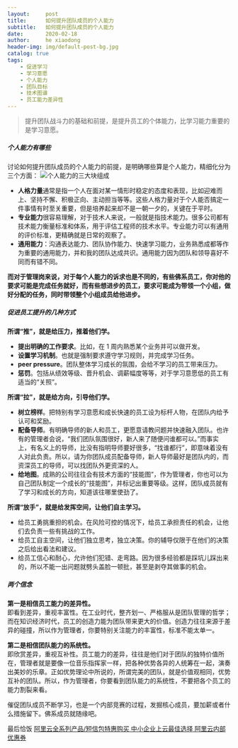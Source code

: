 ```yaml
---
layout:     post
title:      如何提升团队成员的个人能力
subtitle:   如何提升团队成员的个人能力
date:       2020-02-18
author:     he xiaodong
header-img: img/default-post-bg.jpg
catalog: true
tags:
    - 促进学习
    - 学习意愿
    - 个人能力
    - 团队目标
    - 技术图谱
    - 员工能力差异性
---
```


> 提升团队战斗力的基础和前提，是提升员工的个体能力，比学习能力重要的是学习意愿。

##### 个人能力有哪些
讨论如何提升团队成员的个人能力的前提，是明确哪些算是个人能力，精细化分为三个方面：
![个人能力的三大块组成](https://alpha2016.github.io/img/2020-02-18-management.png)

- **人格力量**通常是指一个人在面对某一情形时稳定的态度和表现，比如迎难而上、坚持不懈、积极正向、主动担当等等。这些人格力量对于个人能否搞定一件事情有时至关重要，但是培养起来却不是一朝一夕的，关键在于平时。
- **专业能力**很容易理解，对于技术人来说，一般就是指技术能力。很多公司都有技术能力衡量标准和体系，用于评估工程师的技术水平。专业能力可以有通用的评价标准，更精确就是日常的观察了。
- **通用能力**：沟通表达能力、团队协作能力、快速学习能力，业务熟悉成都等作为重要的通用能力，并和我的团队达成共识。通用能力因为团队和领导喜好不同而有错不同。

**而对于管理岗来说，对于每个人能力的诉求也是不同的，有些佛系员工，你对他的要求可能是完成任务就好，而有些想进步的员工，要求可能成为带领一个小组，做好分配的任务，同时带领整个小组成员给他进步。**

##### 促进员工提升的几种方式
**所谓“推”，就是给压力，推着他们学。** 
- **提出明确的工作要求**。比如，在 1 周内熟悉某个业务并可以做开发。
- **设置学习机制**。也就是强制要求遵守学习规则，并完成学习任务。
- **peer pressure**。团队整体学习成长的氛围，会给不学习的员工带来压力。
- **惩罚**。包括从绩效等级、晋升机会、调薪幅度等等，对于学习意愿低的员工有适当的“关照”。

**所谓“拉”，就是给方向，引导他们学。**
- **树立榜样**。把特别有学习意愿和成长快速的员工设为标杆人物，在团队内给予认可和奖励。
- **配备导师**。有明确导师的新人和员工，更愿意请教问题并快速融入团队。也许有的管理者会说，“我们团队氛围很好，新人来了随便问谁都可以。”而事实上，有名义上的导师，比没有指明导师要好很多，“找谁都行”，即意味着没有人对此负责。所以，请为你团队成员配备导师，新人导师最好是团队内的，而资深员工的导师，可以找团队外更资深的人。
- **给地图**。成熟的公司往往会有技术方面的“技能图”，作为管理者，你也可以为自己团队制定一个成长的“技能图”，并标记出重要等级。这样，团队成员就有了学习和成长的方向，知道该往哪里使劲了。

**所谓“放手”，就是给发挥空间，让他们自主学习。**
- 给员工勇挑重担的机会。在风险可控的情况下，给员工承担责任的机会，让他们去负责一些有挑战的工作。
- 给员工自主空间，让他们独立思考，独立决策。你的辅导仅限于在他们的决策之后给出看法和建议。
- 给员工信心和耐心，允许他们犯错、走弯路。因为很多经验都是踩坑儿踩出来的，所以不能一出问题就劈头盖脸一顿批，甚至是剥夺其做事的机会。

##### 两个信念
**第一是相信员工能力的差异性。**<br />
即看到差异，重视丰富性。在工业时代，整齐划一、严格服从是团队管理的哲学；而在知识经济时代，员工的创造力能为团队带来更大的价值。创造力往往来源于差异的碰撞，所以作为管理者，你要特别关注能力的丰富性，标准不能太单一。

**第二是相信团队能力的系统性。**<br />
即欣赏差异，重视互补性。员工能力的差异，往往是他们对于团队的独特价值所在，管理者就是要像一位音乐指挥家一样，把各种优势各异的人统筹在一起，演奏出美妙的乐章。正如优势理论中所说的，所谓完美的团队，就是价值观相同，优势互补的团队。所以，作为管理者，你要看到团队能力的系统性，不要把各个员工的能力割裂来看。

催促团队成员不断学习，也是一个内部竞赛的过程，发掘核心成员，要加薪或者什么措施留下。佛系成员就随缘吧。


最后恰饭 [阿里云全系列产品/短信包特惠购买 中小企业上云最佳选择 阿里云内部优惠券](https://www.aliyun.com/minisite/goods?userCode=0amqgcs9)